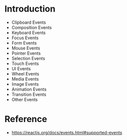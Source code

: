 # Introduction

* Clipboard Events
* Composition Events
* Keyboard Events
* Focus Events
* Form Events
* Mouse Events
* Pointer Events
* Selection Events
* Touch Events
* UI Events
* Wheel Events
* Media Events
* Image Events
* Animation Events
* Transition Events
* Other Events


# Reference
* https://reactjs.org/docs/events.html#supported-events